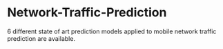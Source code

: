 # Network-Traffic-Prediction
6 different state of art prediction models applied to mobile network traffic prediction are available. 
